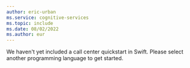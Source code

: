 ```yaml
---
author: eric-urban
ms.service: cognitive-services
ms.topic: include
ms.date: 08/02/2022
ms.author: eur
---
```


We haven't yet included a call center quickstart in Swift. Please select another programming language to get started. 